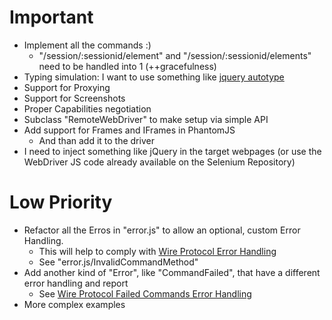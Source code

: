 # Important

* Implement all the commands :)
    * "/session/:sessionid/element" and "/session/:sessionid/elements" need to be handled into 1 (++gracefulness)
* Typing simulation: I want to use something like [jquery autotype](https://github.com/mmonteleone/jquery.autotype/blob/master/jquery.autotype.js)
* Support for Proxying
* Support for Screenshots
* Proper Capabilities negotiation
* Subclass "RemoteWebDriver" to make setup via simple API
* Add support for Frames and IFrames in PhantomJS
    * And than add it to the driver
* I need to inject something like jQuery in the target webpages (or use the WebDriver JS code already available on the Selenium Repository)

# Low Priority
* Refactor all the Erros in "error.js" to allow an optional, custom Error Handling.
    * This will help to comply with [Wire Protocol Error Handling](http://code.google.com/p/selenium/wiki/JsonWireProtocol#Error_Handling)
    * See "error.js/InvalidCommandMethod"
* Add another kind of "Error", like "CommandFailed", that have a different error handling and report
    * See [Wire Protocol Failed Commands Error Handling](http://code.google.com/p/selenium/wiki/JsonWireProtocol#Failed_Commands)
* More complex examples
